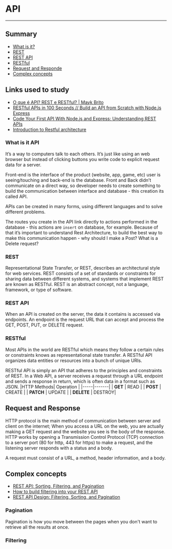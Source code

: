 # API 

---

## Summary
 - [What is it?](#what-is-it)
 - [REST](#daily-plan)
 - [REST API](#rest-api)
 - [RESTful](#restful)
 - [Request and Responde](#request-and-response)
 - [Complex concepts](#complex-concepts)
 
## Links used to study
- [O que é API? REST e RESTful? | Mayk Brito](https://youtu.be/ghTrp1x_1As)
- [RESTful APIs in 100 Seconds // Build an API from Scratch with Node.js Express](https://youtu.be/-MTSQjw5DrM)
- [Code Your First API With Node.js and Express: Understanding REST APIs](https://code.tutsplus.com/tutorials/code-your-first-api-with-nodejs-and-express-understanding-rest-apis--cms-31697) 
- [Introduction to Restful architecture](https://www.educba.com/restful-architecture/)
 
 ### What is it API
It’s a way to computers talk to each others. It’s just like using an web browser but instead of clicking buttons you write code to explicit request data for a server.

Front-end is the interface of the product (website, app, game, etc) user is seeing/touching and back-end is the database. Front and Back didn’t communicate on a direct way, so developer needs to create something to build the communication between interface and database - this creation its called API. 

APIs can be created in many forms, using different languages and to solve different problems. 

The routes you create in the API link directly to actions performed in the database - this actions are `insert` on database, for example. Because of that it’s important to understand Rest Architecture, to build the best way to make this communication happen - why should I make a Post? What is a Delete request?

### REST
Representational State Transfer, or REST, describes an architectural style for web services. REST consists of a set of standards or constraints for sharing data between different systems, and systems that implement REST are known as RESTful. REST is an abstract concept, not a language, framework, or type of software.

### REST API 
When an API is created on the server, the data it contains is accessed via endpoints. An endpoint is the request URL that can accept and process the GET, POST, PUT, or DELETE request.

### RESTful 
Most APIs in the world are RESTful which means they follow a certain rules or constraints knows as representational state transfer. A RESTful API organizes data entities or resources into a bunch of unique URIs. 

RESTful API is simply an API that adheres to the principles and constraints of REST. In a Web API, a server receives a request through a URL endpoint and sends a response in return, which is often data in a format such as JSON.
|HTTP Methods| Operation |
|-----|-------|
| **GET**  | READ     |
| **POST** | CREATE   | 
| **PATCH** | UPDATE   |
| **DELETE** | DESTROY|

## Request and Response
HTTP protocol is the main method of communication between server and client on the internet; When you access a URL on the web, you are actually making a GET request and the website you see is the body of the response.
HTTP works by opening a Transmission Control Protocol (TCP) connection to a server port (80 for http, 443 for https) to make a request, and the listening server responds with a status and a body.

A request must consist of a URL, a method, header information, and a body.

## Complex concepts
- [REST API: Sorting, Filtering, and Pagination](https://www.taniarascia.com/rest-api-sorting-filtering-pagination/#pagination)
- [How to build filtering into your REST API](https://simonplend.com/how-to-build-filtering-into-your-rest-api/)
- [REST API Design: Filtering, Sorting, and Pagination](https://www.moesif.com/blog/technical/api-design/REST-API-Design-Filtering-Sorting-and-Pagination/)

### Pagination 
Pagination is how you move between the pages when you don't want to retrieve all the results at once.

### Filtering